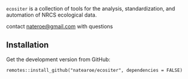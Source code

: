 `ecositer` is a collection of tools for the analysis, standardization,
and automation of NRCS ecological data.

contact <nateroe@gmail.com> with questions

## Installation

Get the development version from GitHub:

    remotes::install_github("natearoe/ecositer", dependencies = FALSE)
